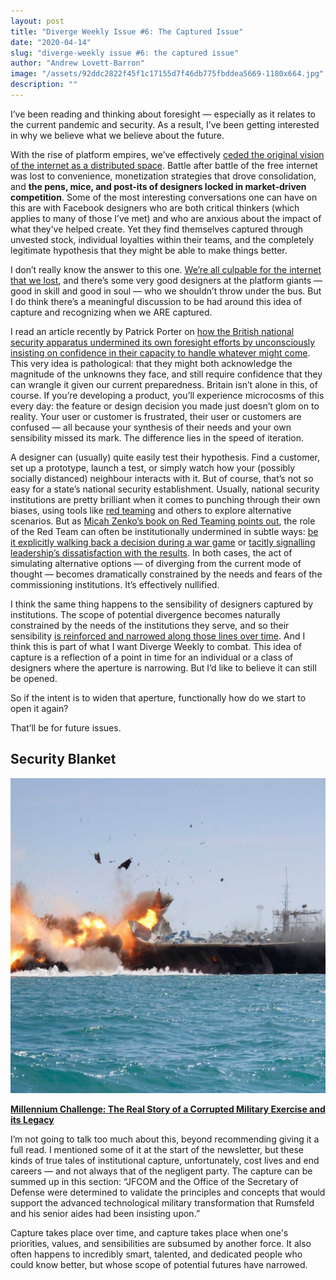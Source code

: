 ```yaml
---
layout: post
title: "Diverge Weekly Issue #6: The Captured Issue"
date: "2020-04-14"
slug: "diverge-weekly issue #6: the captured issue"
author: "Andrew Lovett-Barron"
image: "/assets/92ddc2822f45f1c17155d7f46db775fbddea5669-1180x664.jpg"
description: ""
---
```


I’ve been reading and thinking about foresight — especially as it relates to the current pandemic and security. As a result, I’ve been getting interested in why we believe what we believe about the future.

With the rise of platform empires, we’ve effectively [ceded the original vision of the internet as a distributed space](https://anildash.com/2012/12/13/the_web_we_lost/). Battle after battle of the free internet was lost to convenience, monetization strategies that drove consolidation, and **the pens, mice, and post-its of designers locked in market-driven competition**. Some of the most interesting conversations one can have on this are with Facebook designers who are both critical thinkers (which applies to many of those I’ve met) and who are anxious about the impact of what they’ve helped create. Yet they find themselves captured through unvested stock, individual loyalties within their teams, and the completely legitimate hypothesis that they might be able to make things better.

I don’t really know the answer to this one. [We’re all culpable for the internet that we lost](https://thenextweb.com/eu/2017/06/09/pirate-bay-founder-weve-lost-the-internet-its-all-about-damage-control-now/), and there’s some very good designers at the platform giants — good in skill and good in soul — who we shouldn’t throw under the bus. But I do think there’s a meaningful discussion to be had around this idea of capture and recognizing when we ARE captured.

I read an article recently by Patrick Porter on [how the British national security apparatus undermined its own foresight efforts by unconsciously insisting on confidence in their capacity to handle whatever might come](https://www.cambridge.org/core/journals/european-journal-of-international-security/article/taking-uncertainty-seriously-classical-realism-and-national-security/1022E6B6D12A8902E7F40B575D01C40B). This very idea is pathological: that they might both acknowledge the magnitude of the unknowns they face, and still require confidence that they can wrangle it given our current preparedness. Britain isn’t alone in this, of course. If you’re developing a product, you’ll experience microcosms of this every day: the feature or design decision you made just doesn’t glom on to reality. Your user or customer is frustrated, their user or customers are confused — all because your synthesis of their needs and your own sensibility missed its mark. The difference lies in the speed of iteration.

A designer can (usually) quite easily test their hypothesis. Find a customer, set up a prototype, launch a test, or simply watch how your (possibly socially distanced) neighbour interacts with it. But of course, that’s not so easy for a state’s national security establishment. Usually, national security institutions are pretty brilliant when it comes to punching through their own biases, using tools like [red teaming](https://en.wikipedia.org/wiki/Red_team) and others to explore alternative scenarios. But as [Micah Zenko’s book on Red Teaming points out](https://amzn.to/3aaWM4X), the role of the Red Team can often be institutionally undermined in subtle ways: [be it explicitly walking back a decision during a war game](https://warontherocks.com/2015/11/millennium-challenge-the-real-story-of-a-corrupted-military-exercise-and-its-legacy/) or [tacitly signalling leadership’s dissatisfaction with the results](https://foreignpolicy.com/2016/01/07/red-team-a-tale-of-how-a-general-didnt-listen-to-internal-criticism-in-afghanistan/). In both cases, the act of simulating alternative options — of diverging from the current mode of thought — becomes dramatically constrained by the needs and fears of the commissioning institutions. It’s effectively nullified.

I think the same thing happens to the sensibility of designers captured by institutions. The scope of potential divergence becomes naturally constrained by the needs of the institutions they serve, and so their sensibility [is reinforced and narrowed along those lines over time](https://andrewlb.com/diverge-weekly-issue-4-the-cycles-issue/). And I think this is part of what I want Diverge Weekly to combat. This idea of capture is a reflection of a point in time for an individual or a class of designers where the aperture is narrowing. But I’d like to believe it can still be opened.

So if the intent is to widen that aperture, functionally how do we start to open it again?

That’ll be for future issues.

## Security Blanket

![](/assets/6b5f74bc7ae89afc5a3df11d6314578aa07dcd76-1180x1180.jpg)

[**Millennium Challenge: The Real Story of a Corrupted Military Exercise and its Legacy**](https://warontherocks.com/2015/11/millennium-challenge-the-real-story-of-a-corrupted-military-exercise-and-its-legacy/)

I’m not going to talk too much about this, beyond recommending giving it a full read. I mentioned some of it at the start of the newsletter, but these kinds of true tales of institutional capture, unfortunately, cost lives and end careers — and not always that of the negligent party. The capture can be summed up in this section: “JFCOM and the Office of the Secretary of Defense were determined to validate the principles and concepts that would support the advanced technological military transformation that Rumsfeld and his senior aides had been insisting upon.”

Capture takes place over time, and capture takes place when one's priorities, values, and sensibilities are subsumed by another force. It also often happens to incredibly smart, talented, and dedicated people who could know better, but whose scope of potential futures have narrowed.
